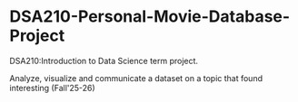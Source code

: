 # DSA210-Personal-Movie-Database-Project

DSA210:Introduction to Data Science term project.

Analyze, visualize and communicate a dataset on a topic that found interesting (Fall'25-26)
